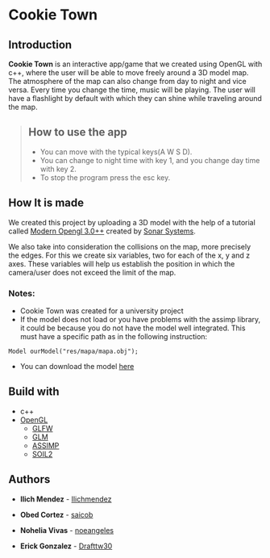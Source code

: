 # Cookie Town

## Introduction

**Cookie Town**  is an interactive app/game that we created using OpenGL with c++, where the user will be able to
move freely around a 3D model map. The atmosphere of the map can also change from day to night and vice versa. 
Every time you change the time, music will be playing. The user will 
have a flashlight by default with which they can shine while traveling around the map.

> ## How to use the app
>
>  - You can move with the typical keys(A W S D).
>  - You can change to night time with key 1, and you change day time with key 2.
>  - To stop the program press the esc key.

## How It is made

We created this project by uploading a 3D model with the help of a tutorial called [Modern Opengl 3.0++](https://www.youtube.com/playlist?list=PLRtjMdoYXLf6zUMDJVRZYV-6g6n62vet8) created by [Sonar Systems](https://github.com/SonarSystems).

We also take into consideration the collisions on the map, more precisely the edges. For this we create six variables, two for each of the x, y and z axes. These variables will help us establish the position in which the camera/user does not exceed the limit of the map.

### Notes:

- Cookie Town was created for a university project
- If the model does not load or you have problems with the assimp library, it could be because you do not have the model well integrated. 
This must have a specific path as in the following instruction:

`Model ourModel("res/mapa/mapa.obj");`

- You can download the model [here](https://drive.google.com/file/d/1l6U4HSNFTfZUNLIZZkNClYQBd9BppgJG/view?usp=sharing)

## Build with

- c++
- [OpenGL](https://www.opengl.org/)
    - [GLFW](https://www.glfw.org/)
    - [GLM](https://glm.g-truc.net/0.9.9/index.html)
    - [ASSIMP](https://github.com/assimp/assimp)
    - [SOIL2](https://github.com/SpartanJ/SOIL2)


## Authors

- **Ilich Mendez** - [Ilichmendez](https://github.com/Ilichmendez)

- **Obed Cortez**  - [saicob](https://github.com/saicob)
  
- **Nohelia Vivas** - [noeangeles](https://github.com/noeangeles)
  
- **Erick Gonzalez** - [Drafttw30](https://github.com/Drafttw30)
